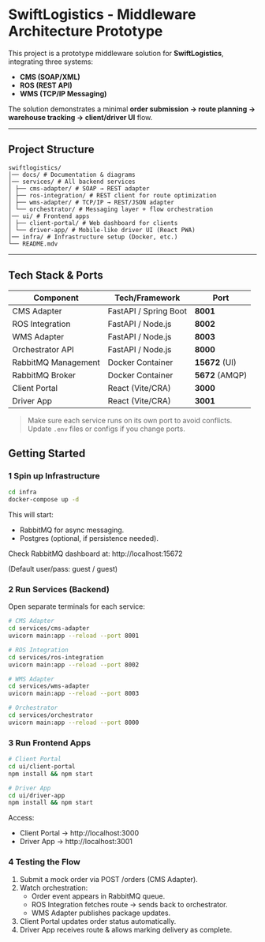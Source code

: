 # SwiftLogistics - Middleware Architecture Prototype

This project is a prototype middleware solution for **SwiftLogistics**, integrating three systems:
- **CMS (SOAP/XML)**
- **ROS (REST API)**
- **WMS (TCP/IP Messaging)**

The solution demonstrates a minimal **order submission → route planning → warehouse tracking → client/driver UI** flow.

---

## Project Structure

```
swiftlogistics/
│── docs/ # Documentation & diagrams
│── services/ # All backend services
│ ├── cms-adapter/ # SOAP → REST adapter
│ ├── ros-integration/ # REST client for route optimization
│ ├── wms-adapter/ # TCP/IP → REST/JSON adapter
│ └── orchestrator/ # Messaging layer + flow orchestration
│── ui/ # Frontend apps
│ ├── client-portal/ # Web dashboard for clients
│ └── driver-app/ # Mobile-like driver UI (React PWA)
│── infra/ # Infrastructure setup (Docker, etc.)
└── README.mdv
```


---

## Tech Stack & Ports

| Component             | Tech/Framework   | Port |
|----------------------|----------------|------|
| CMS Adapter          | FastAPI / Spring Boot | **8001** |
| ROS Integration      | FastAPI / Node.js    | **8002** |
| WMS Adapter          | FastAPI / Node.js    | **8003** |
| Orchestrator API     | FastAPI / Node.js    | **8000** |
| RabbitMQ Management  | Docker Container     | **15672** (UI) |
| RabbitMQ Broker      | Docker Container     | **5672** (AMQP) |
| Client Portal        | React (Vite/CRA)     | **3000** |
| Driver App           | React (Vite/CRA)     | **3001** |

> Make sure each service runs on its own port to avoid conflicts.  
> Update `.env` files or configs if you change ports.

## Getting Started

### 1 Spin up Infrastructure
```bash
cd infra
docker-compose up -d
```

This will start:

- RabbitMQ for async messaging.
- Postgres (optional, if persistence needed).

Check RabbitMQ dashboard at: http://localhost:15672

(Default user/pass: guest / guest)

### 2 Run Services (Backend)

Open separate terminals for each service:

``` bash
# CMS Adapter
cd services/cms-adapter
uvicorn main:app --reload --port 8001

# ROS Integration
cd services/ros-integration
uvicorn main:app --reload --port 8002

# WMS Adapter
cd services/wms-adapter
uvicorn main:app --reload --port 8003

# Orchestrator
cd services/orchestrator
uvicorn main:app --reload --port 8000
```

### 3 Run Frontend Apps
```bash
# Client Portal
cd ui/client-portal
npm install && npm start

# Driver App
cd ui/driver-app
npm install && npm start

```

Access:
- Client Portal → http://localhost:3000
- Driver App → http://localhost:3001

### 4 Testing the Flow

1. Submit a mock order via POST /orders (CMS Adapter).
1. Watch orchestration:
    - Order event appears in RabbitMQ queue.
    - ROS Integration fetches route → sends back to orchestrator.
   - WMS Adapter publishes package updates.
1. Client Portal updates order status automatically.
1. Driver App receives route & allows marking delivery as complete.
